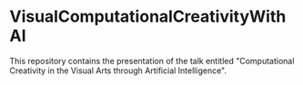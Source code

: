 # VisualComputationalCreativityWithAI
This repository contains the presentation of the talk entitled "Computational Creativity in the Visual Arts through Artificial Intelligence".
